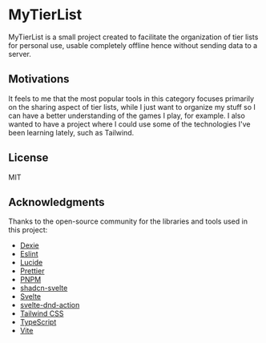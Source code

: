 # MyTierList

MyTierList is a small project created to facilitate the organization of tier lists for personal use, usable completely offline
hence without sending data to a server.

## Motivations

It feels to me that the most popular tools in this category focuses primarily on the sharing aspect of tier lists, while I just
want to organize my stuff so I can have a better understanding of the games I play, for example. I also wanted to have a project
where I could use some of the technologies I've been learning lately, such as Tailwind.

## License

MIT

## Acknowledgments

Thanks to the open-source community for the libraries and tools used in this project:

- [Dexie](https://dexie.org/)
- [Eslint](https://eslint.org/)
- [Lucide](https://lucide.dev/)
- [Prettier](https://prettier.io/)
- [PNPM](https://pnpm.io/)
- [shadcn-svelte](https://github.com/huntabyte/shadcn-svelte)
- [Svelte](https://svelte.dev/)
- [svelte-dnd-action](https://github.com/isaacHagoel/svelte-dnd-action)
- [Tailwind CSS](https://tailwindcss.com/)
- [TypeScript](https://www.typescriptlang.org/)
- [Vite](https://vitejs.dev/)
